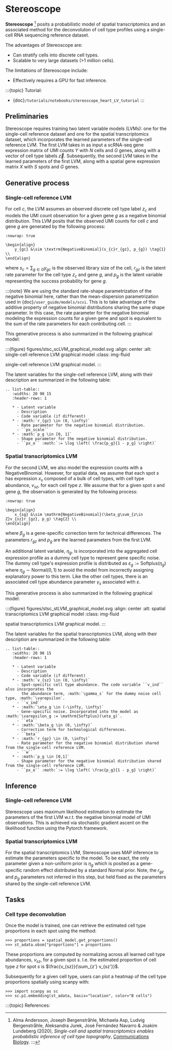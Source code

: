 # Stereoscope

**Stereoscope** [^ref1] posits a probabilistic model of spatial transcriptomics and an associated
method for the deconvoluton of cell type profiles using a single-cell RNA sequencing reference dataset.

The advantages of Stereoscope are:

- Can stratify cells into discrete cell types.
- Scalable to very large datasets (>1 million cells).

The limitations of Stereoscope include:

- Effectively requires a GPU for fast inference.

:::{topic} Tutorial:
- {doc}`/tutorials/notebooks/stereoscope_heart_LV_tutorial`
:::

## Preliminaries

Stereoscope requires training two latent variable models (LVMs): one for the single-cell reference
dataset and one for the spatial transcriptomics dataset, which incorporates the learned parameters of the
single-cell reference LVM. The first LVM takes in as input a scRNA-seq gene expression matrix of UMI counts
$Y$ with $N$ cells and $G$ genes, along with a vector of cell type labels $\vec{z}$.
Subsequently, the second LVM takes in the learned parameters of the first LVM, along with a spatial gene
expression matrix $X$ with $S$ spots and $G$ genes.

## Generative process

### Single-cell reference LVM

For cell $c$, the LVM assumes an observed discrete cell type label $z_c$ and models
the UMI count observation for a given gene $g$ as a negative binomial distribution. This LVM posits that the observed
UMI counts for cell $c$ and gene $g$ are generated by the following process:

```{math}
:nowrap: true

\begin{align}
    y_{gc} &\sim \textrm{NegativeBinomial}(s_{c}r_{gz}, p_{g}) \tag{1} \\
\end{align}
```

where $s_c = \sum_{g\in G} y_{gc}$ is the observed library size of the cell,
$r_{gz}$ is the latent rate parameter for the cell type $z_c$ and gene $g$,
and $p_g$ is the latent variable representing the success probability for gene $g$.

:::{note}
We are using the standard rate-shape parametrization of the negative binomial here, rather than the mean-dispersion
parametrization used in {doc}`/user_guide/models/scvi`. This is to take advantage of the additive property of
negative binomial distributions sharing the same shape parameter. In this case, the rate parameter for the
negative binomial modeling the expression counts for a given gene and spot is equivalent to the sum of the rate
parameters for each contributing cell.
:::

This generative process is also summarized in the following graphical model:

:::{figure} figures/stsc_scLVM_graphical_model.svg
:align: center
:alt: single-cell reference LVM graphical model
:class: img-fluid

single-cell reference LVM graphical model.
:::

The latent variables for the single-cell reference LVM, along with their description are summarized in the following table:

```{eval-rst}
.. list-table::
   :widths: 20 90 15
   :header-rows: 1

   * - Latent variable
     - Description
     - Code variable (if different)
   * - :math:`r_{gz} \in (0, \infty)`
     - Rate parameter for the negative binomial distribution.
     - ``px_scale``
   * - :math:`p_g \in [0, 1]`
     - Shape parameter for the negative binomial distribution.
     - ``px_o`` :math:`:= \log \left( \frac{p_g}{1 - p_g} \right)`
```

### Spatial transcriptomics LVM

For the second LVM, we also model the expression counts with a $\mathrm{NegativeBinomial}$. However,
for spatial data, we assume that each spot $s$ has expression $x_s$ composed of a bulk of cell types, with
cell type abundance, $v_{sz}$, for each cell type $z$. We assume that for a given spot $s$ and gene $g$,
the observation is generated by the following process:

```{math}
:nowrap: true

\begin{align}
    x_{sg} &\sim \mathrm{NegativeBinomial}(\beta_g\sum_{z\in Z}v_{sz}r_{gz}, p_g) \tag{2} \\
\end{align}
```

where $\beta_g$ is a gene-specific correction term for technical differences.
The parameters $r_{gz}$ and $p_g$ are the learned parameters from the first LVM.

An additional latent variable, $\eta_g$, is incorporated into the aggregated cell expression profile
as a dummy cell type to represent gene specific noise. The dummy cell type's expression profile is distributed
as $\varepsilon_g := \mathrm{Softplus}(\eta_g)$ where $\eta_g \sim \mathrm{Normal}(0, 1)$ to avoid the model
from incorrectly assigning explanatory power to this term.
Like the other cell types, there is an associated cell type abundance parameter $\gamma_s$ associated with $\varepsilon$.

This generative process is also summarized in the following graphical model:

:::{figure} figures/stsc_stLVM_graphical_model.svg
:align: center
:alt: spatial transcriptomics LVM graphical model
:class: img-fluid

spatial transcriptomics LVM graphical model.
:::

The latent variables for the spatial transcriptomics LVM, along with their description are summarized in the following table:

```{eval-rst}
.. list-table::
   :widths: 20 90 15
   :header-rows: 1

   * - Latent variable
     - Description
     - Code variable (if different)
   * - :math:`v_{sz} \in (0, \infty)`
     - Spot-specific cell type abundance. The code variable ``v_ind`` also incorporates the
       the abundance term, :math:`\gamma_s` for the dummy noise cell type, :math:`\varepsilon`.
     - ``v_ind``
   * - :math:`\eta_g \in (-\infty, \infty)`
     - Gene-specific noise. Incorporated into the model as :math:`\varepsilon_g := \mathrm{Softplus}(\eta_g)`.
     - ``eta``
   * - :math:`\beta_g \in (0, \infty)`
     - Correction term for technological differences.
     - ``beta``
   * - :math:`r_{gz} \in (0, \infty)`
     - Rate parameter for the negative binomial distribution shared from the single-cell reference LVM.
     - ``w``
   * - :math:`p_g \in [0,1]`
     - Shape parameter for the negative binomial distribution shared from the single-cell reference LVM.
     - ``px_o`` :math:`:= \log \left( \frac{p_g}{1 - p_g} \right)`

```

## Inference

### Single-cell reference LVM

Stereoscope uses maximum likelihood estimation to estimate the parameters of the first LVM w.r.t. the negative binomial model of
UMI observations. This is achieved via stochastic gradient ascent on the likelihood function using the Pytorch framework.

### Spatial transcriptomics LVM

For the spatial transcriptomics LVM, Stereoscope uses MAP inference to estimate the parameters specific to the model. To be exact,
the only parameter given a non-uniform prior is $\eta_g$ which is posited as a gene-specific random effect distributed by a standard
Normal prior. Note, the $r_{gz}$ and $p_g$ parameters not inferred in this step, but held fixed as the parameters shared by the
single-cell reference LVM.

## Tasks

### Cell type deconvolution

Once the model is trained, one can retrieve the estimated cell type proportions in each spot using the method:

```
>>> proportions = spatial_model.get_proportions()
>>> st_adata.obsm["proportions"] = proportions
```

These proportions are computed by normalizing across all learned cell type abundances, $v_{sz}$, for a given spot $s$.
I.e. the estimated proportion of cell type $z$ for spot $s$ is $\frac{v_{sz}}{\sum_{z'} v_{sz'}}$.

Subsequently for a given cell type, users can plot a heatmap of the cell type proportions spatially using scanpy with:

```
>>> import scanpy as sc
>>> sc.p1.embedding(st_adata, basis="location", color="B cells")
```

:::{topic} References:
[^ref1]: Alma Andersson, Joseph Bergenstråhle, Michaela Asp, Ludvig Bergenstråhle, Aleksandra Jurek, José Fernández Navarro & Joakim Lundeberg (2020),
    *Single-cell and spatial transcriptomics enables probabilistic inference of cell type topography*,
    [Communications Biology](https://www.nature.com/articles/s42003-020-01247-y).
:::
